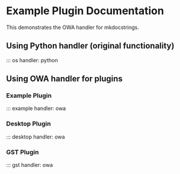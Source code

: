 # Example Plugin Documentation

This demonstrates the OWA handler for mkdocstrings.

## Using Python handler (original functionality)
::: os
    handler: python

## Using OWA handler for plugins

### Example Plugin
::: example
    handler: owa

### Desktop Plugin
::: desktop
    handler: owa

### GST Plugin
::: gst
    handler: owa